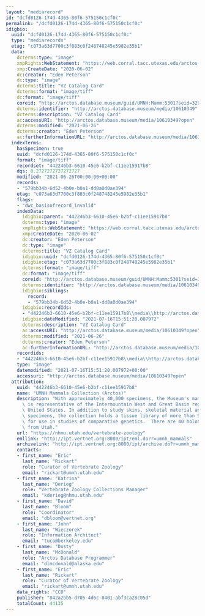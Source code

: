 ```yaml
---
layout: "mediarecord"
id: "dcfd0126-174d-4365-80f6-575150c1cf0c"
permalink: "/dcfd0126-174d-4365-80f6-575150c1cf0c"
idigbio:
  uuid: "dcfd0126-174d-4365-80f6-575150c1cf0c"
  type: "mediarecords"
  etag: "c073a63d7700c3f883c0f248748245e5982e35b1"
  data:
    dcterms:type: "image"
    xmpRights:WebStatement: "https://web.corral.tacc.utexas.edu/arctos-s3/epeterson/2020-06-02/VZ_CardCatalog5301.tif"
    xmp:CreateDate: "2020-06-02"
    dc:creator: "Eden Peterson"
    dc:type: "image"
    dcterms:title: "VZ Catalog Card"
    dcterms:format: "image/tiff"
    dc:format: "image/tiff"
    coreid: "http://arctos.database.museum/guid/UMNH:Mamm:5301?seid=3295386"
    dcterms:identifier: "http://arctos.database.museum/media/10610349"
    dcterms:description: "VZ Catalog Card"
    ac:accessURI: "http://arctos.database.museum/media/10610349?open"
    dcterms:modified: "2021-06-26"
    dcterms:creator: "Eden Peterson"
    ac:furtherInformationURL: "http://arctos.database.museum/media/10610349"
  indexTerms:
    hasSpecimen: true
    uuid: "dcfd0126-174d-4365-80f6-575150c1cf0c"
    format: "image/tiff"
    recordset: "442246b3-6610-45e6-b2bf-c11ee15917b8"
    dqs: 0.2727272727272727
    modified: "2021-06-26T00:00:00+00:00"
    records:
    - "579bb34b-6d52-4b0e-b0a1-dd8a0d0ae394"
    etag: "c073a63d7700c3f883c0f248748245e5982e35b1"
    flags:
    - "dwc_basisofrecord_invalid"
    indexData:
      idigbio:parent: "442246b3-6610-45e6-b2bf-c11ee15917b8"
      dcterms:type: "image"
      xmpRights:WebStatement: "https://web.corral.tacc.utexas.edu/arctos-s3/epeterson/2020-06-02/VZ_CardCatalog5301.tif"
      xmp:CreateDate: "2020-06-02"
      dc:creator: "Eden Peterson"
      dc:type: "image"
      dcterms:title: "VZ Catalog Card"
      idigbio:uuid: "dcfd0126-174d-4365-80f6-575150c1cf0c"
      idigbio:etag: "c073a63d7700c3f883c0f248748245e5982e35b1"
      dcterms:format: "image/tiff"
      dc:format: "image/tiff"
      coreid: "http://arctos.database.museum/guid/UMNH:Mamm:5301?seid=3295386"
      dcterms:identifier: "http://arctos.database.museum/media/10610349"
      idigbio:siblings:
        record:
        - "579bb34b-6d52-4b0e-b0a1-dd8a0d0ae394"
      idigbio:recordIds:
      - "442246b3-6610-45e6-b2bf-c11ee15917b8\\media\\http://arctos.database.museum/media/10610349"
      idigbio:dateModified: "2021-07-16T15:51:20.007972"
      dcterms:description: "VZ Catalog Card"
      ac:accessURI: "http://arctos.database.museum/media/10610349?open"
      dcterms:modified: "2021-06-26"
      dcterms:creator: "Eden Peterson"
      ac:furtherInformationURL: "http://arctos.database.museum/media/10610349"
    recordids:
    - "442246b3-6610-45e6-b2bf-c11ee15917b8\\media\\http://arctos.database.museum/media/10610349"
    type: "image"
    datemodified: "2021-07-16T15:51:20.007972+00:00"
    accessuri: "http://arctos.database.museum/media/10610349?open"
  attribution:
    uuid: "442246b3-6610-45e6-b2bf-c11ee15917b8"
    name: "UMNH Mammals Collection (Arctos)"
    description: "With approximately 40,000 specimens, the Museum's mammal collection\
      \ is representative of the Intermountain West and Great Basin regions of the\
      \ United States. In addition to study skins, skeletal material and fluid preserved\
      \ specimens, the collection holds a tissue library of more than 9,000 samples\
      \ for use in studies of comparative genetics.  There are 40 holotypes of subspecies\
      \ from Utah."
    url: "https://nhmu.utah.edu/vertebrate-zoology"
    emllink: "http://ipt.vertnet.org:8080/ipt/eml.do?r=umnh_mammals"
    archivelink: "http://ipt.vertnet.org:8080/ipt/archive.do?r=umnh_mammals"
    contacts:
    - first_name: "Eric"
      last_name: "Rickart"
      role: "Curator of Vertebrate Zoology"
      email: "rickart@umnh.utah.edu"
    - first_name: "Katrina"
      last_name: "Derieg"
      role: "Vertebrate Zoology Collections Manager"
      email: "kderieg@nhmu.utah.edu"
    - first_name: "David"
      last_name: "Bloom"
      role: "Coordinator"
      email: "dbloom@vertnet.org"
    - first_name: "John"
      last_name: "Wieczorek"
      role: "Information Architect"
      email: "tuco@berkeley.edu"
    - first_name: "Dusty"
      last_name: "McDonald"
      role: "Arctos Database Programmer"
      email: "dlmcdonald@alaska.edu"
    - first_name: "Eric"
      last_name: "Rickart"
      role: "Curator of Vertebrate Zoology"
      email: "rickart@umnh.utah.edu"
    data_rights: "CC0"
    publisher: "842a2bb5-d705-4d6c-8401-abf3ca28c05d"
    totalCount: 44135
---
```

